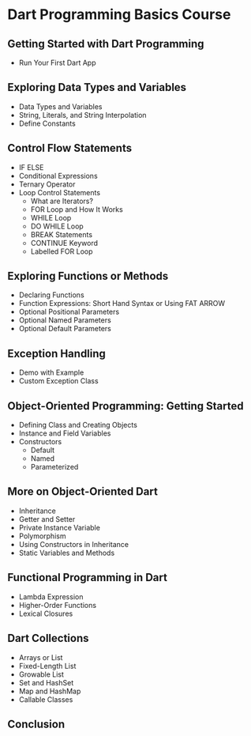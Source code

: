 # Dart Programming Basics Course

## Getting Started with Dart Programming
- Run Your First Dart App
  
## Exploring Data Types and Variables
- Data Types and Variables
- String, Literals, and String Interpolation
- Define Constants

## Control Flow Statements
- IF ELSE
- Conditional Expressions
- Ternary Operator
- Loop Control Statements
  - What are Iterators?
  - FOR Loop and How It Works
  - WHILE Loop
  - DO WHILE Loop
  - BREAK Statements
  - CONTINUE Keyword
  - Labelled FOR Loop

## Exploring Functions or Methods
- Declaring Functions
- Function Expressions: Short Hand Syntax or Using FAT ARROW
- Optional Positional Parameters
- Optional Named Parameters
- Optional Default Parameters

## Exception Handling
- Demo with Example
- Custom Exception Class

## Object-Oriented Programming: Getting Started
- Defining Class and Creating Objects
- Instance and Field Variables
- Constructors
  - Default
  - Named
  - Parameterized

## More on Object-Oriented Dart
- Inheritance
- Getter and Setter
- Private Instance Variable
- Polymorphism
- Using Constructors in Inheritance
- Static Variables and Methods

## Functional Programming in Dart
- Lambda Expression
- Higher-Order Functions
- Lexical Closures

## Dart Collections
- Arrays or List
- Fixed-Length List
- Growable List
- Set and HashSet
- Map and HashMap
- Callable Classes

## Conclusion
